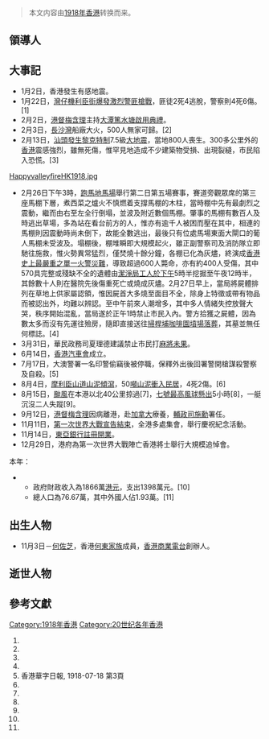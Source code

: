 > 本文内容由[1918年香港](https://zh.wikipedia.org/wiki/1918年香港)转换而来。


## 領導人

## 大事記

  - 1月2日，香港發生有感地震。
  - 1月22日，[灣仔](../Page/灣仔.md "wikilink")[機利臣街爆發激烈警匪槍戰](https://zh.wikipedia.org/wiki/機利臣街 "wikilink")，匪徒2死4逃脫，警察則4死6傷。\[1\]
  - 2月2日，[港督](https://zh.wikipedia.org/wiki/港督 "wikilink")[梅含理](../Page/梅含理.md "wikilink")主持[大潭篤水塘啟用典禮](https://zh.wikipedia.org/wiki/大潭篤水塘 "wikilink")。
  - 2月3日，[長沙灣](../Page/長沙灣.md "wikilink")船廠大火，500人無家可歸。\[2\]
  - 2月13日，[汕頭發生](https://zh.wikipedia.org/wiki/汕頭 "wikilink")[黎克特制](https://zh.wikipedia.org/wiki/黎克特制 "wikilink")7.5級[大地震](../Page/1918年南澳大地震.md "wikilink")，當地800人喪生。300多公里外的[香港](../Page/香港.md "wikilink")震感強烈，雖無死傷，惟罕見地造成不少建築物受損、出現裂縫，市民陷入恐慌。\[3\]

[HappyvalleyfireHK1918.jpg](https://zh.wikipedia.org/wiki/File:HappyvalleyfireHK1918.jpg "fig:HappyvalleyfireHK1918.jpg")

  - 2月26日下午3時，[跑馬地馬場](../Page/跑馬地馬場.md "wikilink")舉行第二日第五場賽事，賽道旁觀眾席的第三座馬棚下層，煮西菜之爐火不慎燃着支撐馬棚的木柱，當時棚中先有最劇烈之震動，繼而由右至左全行倒塌，並波及附近數個馬棚。肇事的馬棚有數百人及時逃出草場，多為站在看台前方的人，惟亦有逾千人被困而壓在其中，相連的馬棚則因震動時尚未倒下，故能全數逃出，最後只有位處馬場東面大閘口的葡人馬棚未受波及。塌棚後，棚堆瞬即大規模起火，雖正副警察司及消防隊立即馳往施救，惟火勢異常猛烈，僅焚燒十餘分鐘，各棚已化為灰燼，終演成[香港史上最嚴重之單一火警災難](../Page/跑馬地馬場大火.md "wikilink")，導致超過600人斃命，亦有約400人受傷，其中570具完整或殘缺不全的遺體由[潔淨局工人於下午](https://zh.wikipedia.org/wiki/潔淨局 "wikilink")5時半挖掘至午夜12時半，其餘數十人則在醫院先後傷重死亡或燒成灰燼。2月27日早上，當局將屍體排列在草地上供家屬認領，惟因屍首大多燒至面目不全，除身上特徵或帶有物品而被認出外，均難以辨認。至中午前來人潮增多，其中多人情緒失控放聲大哭，秩序開始混亂，當局遂於正午1時禁止市民入內。警方拾獲之屍體，因為數太多而沒有先運往殮房，隨即直接送往[掃桿埔](../Page/掃桿埔.md "wikilink")[咖啡園墳場落葬](https://zh.wikipedia.org/wiki/咖啡園墳場 "wikilink")，其墓並無任何標誌。\[4\]
  - 3月31日，華民政務司夏理德建議禁止市民打[麻將未果](https://zh.wikipedia.org/wiki/麻將 "wikilink")。
  - 6月14日，[香港汽車會](../Page/香港汽車會.md "wikilink")成立。
  - 7月17日，大澳警署一名印警偷竊後被停職，保釋外出後回署警開槍謀殺警察及自殺。\[5\]
  - 8月4日，[摩利臣山道山泥傾瀉](https://zh.wikipedia.org/wiki/摩利臣山道 "wikilink")，50[噸山泥衝入民居](https://zh.wikipedia.org/wiki/噸 "wikilink")，4死2傷。\[6\]
  - 8月15日，[颱風](../Page/颱風.md "wikilink")在本港以北40公里掠過\[7\]，[七號最高風球懸出](../Page/十號颶風信號.md "wikilink")5小時\[8\]，一艇沉沒二人失蹤\[9\]。
  - 9月12日，[港督](https://zh.wikipedia.org/wiki/港督 "wikilink")[梅含理](../Page/梅含理.md "wikilink")因病離港，赴[加拿大](../Page/加拿大.md "wikilink")療養，[輔政司](https://zh.wikipedia.org/wiki/輔政司 "wikilink")[施勳](../Page/施勳.md "wikilink")署任。
  - 11月11日，[第一次世界大戰宣告結束](https://zh.wikipedia.org/wiki/第一次世界大戰 "wikilink")，全港多處集會，舉行慶祝紀念活動。
  - 11月14日，[東亞銀行註冊開業](https://zh.wikipedia.org/wiki/東亞銀行 "wikilink")。
  - 12月29日，港府為第一次世界大戰陣亡香港將士舉行大規模追悼會。

本年：

  -   - 政府財政收入為1866萬[港元](../Page/港元.md "wikilink")，支出1398萬元。\[10\]
      - 總人口為76.67萬，其中外國人佔1.93萬。\[11\]

## 出生人物

  - 11月3日－[何佐芝](../Page/何佐芝.md "wikilink")，香港[何東家族](../Page/何東家族.md "wikilink")成員，[香港商業電台](../Page/香港商業電台.md "wikilink")創辦人。

## 逝世人物

## 參考文獻

[Category:1918年香港](https://zh.wikipedia.org/wiki/Category:1918年香港 "wikilink") [Category:20世纪各年香港](https://zh.wikipedia.org/wiki/Category:20世纪各年香港 "wikilink")

1.
2.
3.
4.
5.  香港華字日報, 1918-07-18 第3頁
6.
7.
8.
9.
10.
11.